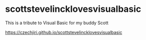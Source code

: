 # scottstevelincklovesvisualbasic
This is a tribute to Visual Basic for my buddy Scott


https://czechjiri.github.io/scottstevelincklovesvisualbasic
